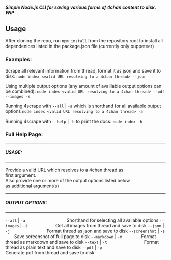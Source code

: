 ##### Simple Node.js CLI for saving various forms of 4chan content to disk. WIP

## Usage

After cloning the repo, run `npm install` from the repository root to install all dependenices listed in the package.json file (currently only puppeteer)

### Examples:

Scrape all relevant information from thread, format it as json and save it to disk:
`node index <valid URL resolving to a 4chan thread> --json`

Using multiple output options (any amount of availiable output options can be combined):
`node index <valid URL resolving to a 4chan thread> --pdf --images -s`

Running 4scrape with `--all` | `-a` which is shorthand for all available output options
`node index <valid URL resolving to a 4chan thread> -a`

Running 4scrape with `--help` | `-h` to print the docs:
`node index -h`

### Full Help Page:

---

##### USAGE:

---

Provide a valid URL which resolves to a 4chan thread as  
first argument.  
Also provide one or more of the output options listed below  
as additional argument(s)

---

##### OUTPUT OPTIONS:

---

`--all` | `-a`          Shorthand for selecting all available options
`--images` | `-i`       Get all images from thread and save to disk
`--json` | `-j`         Format thread as json and save to disk
`--screenshot` | `-s`   Save screenshot of full page to disk
`--markdown` | `-m`     Format thread as markdown and save to disk
`--text` | `-t`         Format thread as plain text and save to disk
`--pdf` | `-p`          Generate pdf from thread and save to disk
